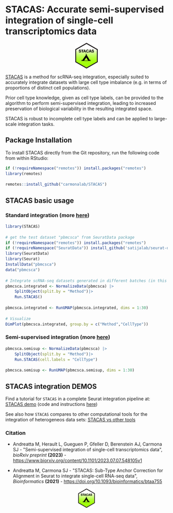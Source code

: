 # STACAS: Accurate semi-supervised integration of single-cell transcriptomics data

<p align="center">
  <img height="80" src="docs/RSticker_STACAS.png">
</p>

 [STACAS](https://github.com/carmonalab/STACAS) is a method for scRNA-seq integration, especially suited to accurately integrate datasets with large cell type imbalance (e.g. in terms of proportions of distinct cell populations).

Prior cell type knowledge, given as cell type labels, can be provided to the algorithm to perform semi-supervised integration, leading to increased preservation of biological variability in the resulting integrated space.

STACAS is robust to incomplete cell type labels and can be applied to large-scale integration tasks.

## Package Installation

To install STACAS directly from the Git repository, run the following code from within RStudio:

```r
if (!requireNamespace("remotes")) install.packages("remotes")
library(remotes)

remotes::install_github("carmonalab/STACAS")
```

## STACAS basic usage
### Standard integration (more [here](https://carmonalab.github.io/STACAS.demo/STACAS.demo.html#one-liner-stacas))
```r
library(STACAS)

# get the test dataset "pbmcsca" from SeuratData package
if (!requireNamespace("remotes")) install.packages("remotes")
if (!requireNamespace("SeuratData")) install_github('satijalab/seurat-data')
library(SeuratData)
library(Seurat)
InstallData("pbmcsca")
data("pbmcsca")

# Integrate scRNA-seq datasets generated in different batches (in this example, using different methods/technologies)
pbmcsca.integrated <- NormalizeData(pbmcsca) |>
    SplitObject(split.by = "Method")|>
    Run.STACAS()

pbmcsca.integrated <- RunUMAP(pbmcsca.integrated, dims = 1:30) 

# Visualize
DimPlot(pbmcsca.integrated, group.by = c("Method","CellType")) 
```

### Semi-supervised integration (more [here](https://carmonalab.github.io/STACAS.demo/STACAS.demo.html#semi-supervised-integration))

```r
pbmcsca.semisup <- NormalizeData(pbmcsca) |>
    SplitObject(split.by = "Method")|>
    Run.STACAS(cell.labels = "CellType")

pbmcsca.semisup <- RunUMAP(pbmcsca.semisup, dims = 1:30) 
```

## STACAS integration DEMOS

Find a tutorial for `STACAS` in a complete Seurat integration pipeline at: [STACAS demo](https://carmonalab.github.io/STACAS.demo/STACAS.demo.html) (code and instructions [here](https://github.com/carmonalab/STACAS.demo))

See also how `STACAS` compares to other computational tools for the integration of heterogeneos data sets: [STACAS vs other tools](https://carmonalab.github.io/STACAS.demo/Tcell.demo.html)


### Citation

* Andreatta M, Herault L, Gueguen P, Gfeller D, Berenstein AJ, Carmona SJ - "Semi-supervised integration of single-cell transcriptomics data", *bioRxiv preprint* **(2023)** - https://www.biorxiv.org/content/10.1101/2023.07.07.548105v1

* Andreatta M, Carmona SJ - "STACAS: Sub-Type Anchor Correction for Alignment in Seurat to integrate single-cell RNA-seq data", *Bioinformatics* **(2021)** - https://doi.org/10.1093/bioinformatics/btaa755

<p align="center">
  <img height="60" src="docs/RSticker_STACAS.png">
</p>
